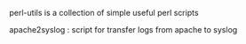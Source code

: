 perl-utils is a collection of simple useful perl scripts

apache2syslog   :       script for transfer logs from apache to syslog
